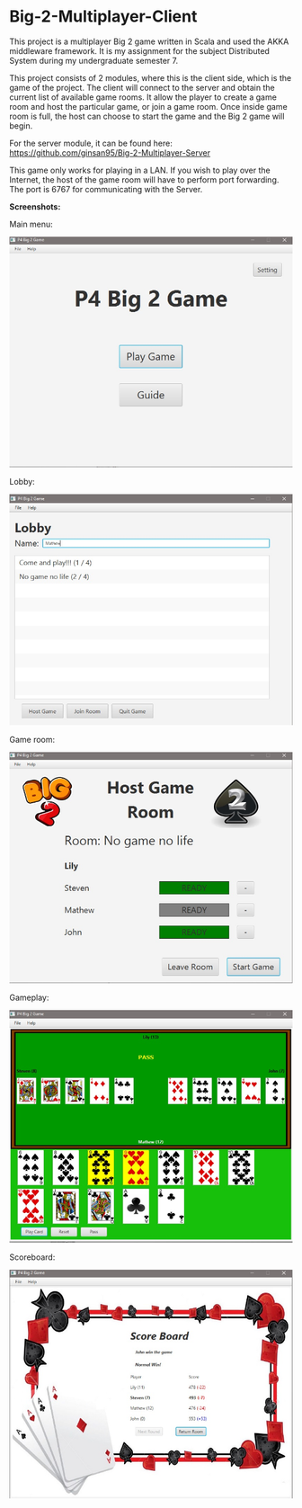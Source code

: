 # Big-2-Multiplayer-Client
This project is a multiplayer Big 2 game written in Scala and used the AKKA middleware framework. 
It is my assignment for the subject Distributed System during my undergraduate semester 7.

This project consists of 2 modules, where this is the client side, which is the game of the project.
The client will connect to the server and obtain the current list of available game rooms.
It allow the player to create a game room and host the particular game, or join a game room.
Once inside game room is full, the host can choose to start the game and the Big 2 game will begin.

For the server module, it can be found here: <https://github.com/ginsan95/Big-2-Multiplayer-Server>

This game only works for playing in a LAN. If you wish to play over the Internet, the host of the game room will have to perform port forwarding. The port is 6767 for communicating with the Server.

**Screenshots:**

Main menu:

![Screenshot 1](https://github.com/ginsan95/Big-2-Multiplayer-Client/blob/master/demo/screenshots/screenshot%201.jpg?raw=true)

Lobby:

![Screenshot 2](https://github.com/ginsan95/Big-2-Multiplayer-Client/blob/master/demo/screenshots/screenshot%202.jpg?raw=true)

Game room:

![Screenshot 3](https://github.com/ginsan95/Big-2-Multiplayer-Client/blob/master/demo/screenshots/screenshot%203.jpg?raw=true)

Gameplay:

![Screenshot 4](https://github.com/ginsan95/Big-2-Multiplayer-Client/blob/master/demo/screenshots/screenshot%204.jpg?raw=true)

Scoreboard:

![Screenshot 5](https://github.com/ginsan95/Big-2-Multiplayer-Client/blob/master/demo/screenshots/screenshot%205.jpg?raw=true)
